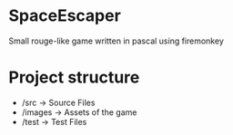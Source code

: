 # SpaceEscaper
Small rouge-like game written in pascal using firemonkey

# Project structure
 - /src -> Source Files
 - /images -> Assets of the game
 - /test -> Test Files